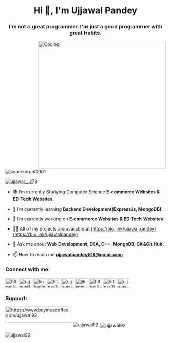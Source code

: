 <h1 align="center">Hi 👋, I'm Ujjawal Pandey</h1>
<h3 align="center">I'm not a great programmer. I'm just a good programmer with great habits.</h3>
<img align="right" alt="Coding" width="400" src="https://github.com/Adam-pw/Adam-pw/blob/main/animation_500_kxa883sd.gif">

<p align="left"> <img src="https://komarev.com/ghpvc/?username=cyberknight0001&label=Profile%20views&color=0e75b6&style=flat" alt="cyberknight0001" /> </p>

<p align="left"> <a href="https://twitter.com/ujjawal__278" target="blank"><img src="https://img.shields.io/twitter/follow/ujjawal__278?logo=twitter&style=for-the-badge" alt="ujjawal__278" /></a> </p>

- 📚 I’m currently Studying Computer Science **E-commerce Websites & ED-Tech Websites.**

- 🌱 I’m currently learning **Backend Development(ExpressJs, MongoDB).**

- 🔭 I’m currently working on **E-commerce Websites & ED-Tech Websites.**

- 👨‍💻 All of my projects are available at [https://bio.link/ujjawalpandey](https://bio.link/ujjawalpandey)

- 💬 Ask me about **Web Development, DSA, C++, MongoDB, Git&Git.Hub.**

- 📫 How to reach me **ujjawalpandey818@gmail.com**

<h3 align="left">Connect with me:</h3>
<p align="left">
<a href="https://codepen.io/https://codepen.io/cyberknight0001" target="blank"><img align="center" src="https://raw.githubusercontent.com/rahuldkjain/github-profile-readme-generator/master/src/images/icons/Social/codepen.svg" alt="https://codepen.io/cyberknight0001" height="30" width="40" /></a>
<a href="https://twitter.com/ujjawal__278" target="blank"><img align="center" src="https://raw.githubusercontent.com/rahuldkjain/github-profile-readme-generator/master/src/images/icons/Social/twitter.svg" alt="ujjawal__278" height="30" width="40" /></a>
<a href="https://linkedin.com/in/linkedin.com/in/ukp086" target="blank"><img align="center" src="https://raw.githubusercontent.com/rahuldkjain/github-profile-readme-generator/master/src/images/icons/Social/linked-in-alt.svg" alt="linkedin.com/in/ukp086" height="30" width="40" /></a>
<a href="https://stackoverflow.com/users/https://stackoverflow.com/users/20462570/ujjawal-pandey" target="blank"><img align="center" src="https://raw.githubusercontent.com/rahuldkjain/github-profile-readme-generator/master/src/images/icons/Social/stack-overflow.svg" alt="https://stackoverflow.com/users/20462570/ujjawal-pandey" height="30" width="40" /></a>
<a href="https://instagram.com/ujjawal____278" target="blank"><img align="center" src="https://raw.githubusercontent.com/rahuldkjain/github-profile-readme-generator/master/src/images/icons/Social/instagram.svg" alt="ujjawal____278" height="30" width="40" /></a>
<a href="https://medium.com/@spider92" target="blank"><img align="center" src="https://raw.githubusercontent.com/rahuldkjain/github-profile-readme-generator/master/src/images/icons/Social/medium.svg" alt="@spider92" height="30" width="40" /></a>
<a href="https://codeforces.com/profile/https://codeforces.com/profile/ujjawalpandey" target="blank"><img align="center" src="https://raw.githubusercontent.com/rahuldkjain/github-profile-readme-generator/master/src/images/icons/Social/codeforces.svg" alt="https://codeforces.com/profile/ujjawalpandey" height="30" width="40" /></a>
<a href="https://leetcode.com/CyberKnight_0001/" target="blank"><img align="center" src="https://raw.githubusercontent.com/rahuldkjain/github-profile-readme-generator/master/src/images/icons/Social/leet-code.svg" alt="https://leetcode.com/ujjawal_278/" height="30" width="40" /></a>
<a href="https://auth.geeksforgeeks.org/user/ujjawal__278" target="blank"><img align="center" src="https://raw.githubusercontent.com/rahuldkjain/github-profile-readme-generator/master/src/images/icons/Social/geeks-for-geeks.svg" alt="ujjawal__278" height="30" width="40" /></a>
</p>

<h3 align="left">Support:</h3>
<p><a href="https://www.buymeacoffee.com/https://www.buymeacoffee.com/ujjawal92"> <img align="left" src="https://cdn.buymeacoffee.com/buttons/v2/default-yellow.png" height="50" width="210" alt="https://www.buymeacoffee.com/ujjawal92" /></a></p><br><br>

<p><img align="left" src="https://github-readme-stats.vercel.app/api/top-langs?username=ujjawal92&show_icons=true&locale=en&layout=compact" alt="ujjawal92" /></p>

<p>&nbsp;<img align="center" src="https://github-readme-stats.vercel.app/api?username=ujjawal92&show_icons=true&locale=en" alt="ujjawal92" /></p>

<p><img align="center" src="https://github-readme-streak-stats.herokuapp.com/?user=ujjawal92&" alt="ujjawal92" /></p>
